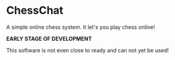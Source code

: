 ChessChat
=========

A simple online chess system. It let's you play chess online!

**EARLY STAGE OF DEVELOPMENT**

This software is not even close to ready and can not yet be used!

